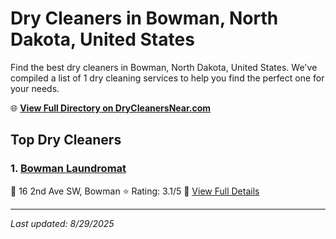 # Dry Cleaners in Bowman, North Dakota, United States

Find the best dry cleaners in Bowman, North Dakota, United States. We've compiled a list of 1 dry cleaning services to help you find the perfect one for your needs.

🌐 **[View Full Directory on DryCleanersNear.com](https://drycleanersnear.com/city/US/North%20Dakota/Bowman)**

## Top Dry Cleaners

### 1. [Bowman Laundromat](https://drycleanersnear.com/dryCleaner/6871c1a13db61190acb522c0/bowman-laundromat)
📍 16 2nd Ave SW, Bowman
⭐ Rating: 3.1/5
🔗 [View Full Details](https://drycleanersnear.com/dryCleaner/6871c1a13db61190acb522c0/bowman-laundromat)


---

*Last updated: 8/29/2025*
